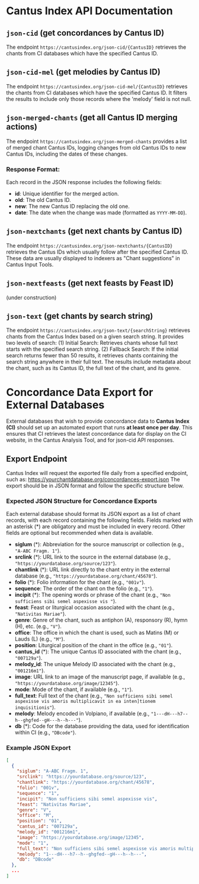 # Cantus Index API Documentation

## `json-cid` (get concordances by Cantus ID)
The endpoint `https://cantusindex.org/json-cid/{CantusID}` retrieves the chants from CI databases which have the specified Cantus ID.

## `json-cid-mel` (get melodies by Cantus ID)
The endpoint `https://cantusindex.org/json-cid-mel/{CantusID}` retrieves the chants from CI databases which have the specified Cantus ID. It filters the results to include only those records where the 'melody' field is not null.

## `json-merged-chants` (get all Cantus ID merging actions)
The endpoint `https://cantusindex.org/json-merged-chants` provides a list of merged chant Cantus IDs, logging changes from old Cantus IDs to new Cantus IDs, including the dates of these changes.

### Response Format:

Each record in the JSON response includes the following fields:
- **id**: Unique identifier for the merged action.
- **old**: The old Cantus ID.
- **new**: The new Cantus ID replacing the old one.
- **date**: The date when the change was made (formatted as `YYYY-MM-DD`).

## `json-nextchants` (get next chants by Cantus ID)
The endpoint `https://cantusindex.org/json-nextchants/{CantusID}` retrieves the Cantus IDs which usually follow after the specified Cantus ID. These data are usually displayed to indexers as "Chant suggestions" in Cantus Input Tools.  

## `json-nextfeasts` (get next feasts by Feast ID)
(under construction)  

## `json-text` (get chants by search string)
The endpoint `https://cantusindex.org/json-text/{searchString}`  retrieves chants from the Cantus Index based on a given search string.
It provides two levels of search: (1) Initial Search: Retrieves chants whose full text starts with the specified search string. (2) Fallback Search: If the initial search returns fewer than 50 results, it retrieves chants containing the search string anywhere in their full text. 
The results include metadata about the chant, such as its Cantus ID, the full text of the chant, and its genre.

# Concordance Data Export for External Databases

External databases that wish to provide concordance data to **Cantus Index (CI)** should set up an automated export that runs **at least once per day**. This ensures that CI retrieves the latest concordance data for display on the CI website, in the Cantus Analysis Tool, and for json-cid API responses.

## Export Endpoint

Cantus Index will request the exported file daily from a specified endpoint, such as:
   https://yourchantdatabase.org/concordances-export.json
The export should be in JSON format and follow the specific structure below.

### Expected JSON Structure for Concordance Exports

Each external database should format its JSON export as a list of chant records, with each record containing the following fields.
Fields marked with an asterisk (*) are obligatory and must be included in every record. Other fields are optional but recommended when data is available.

- **siglum** (*): Abbreviation for the source manuscript or collection (e.g., `"A-ABC Fragm. 1"`).
- **srclink** (*): URL link to the source in the external database (e.g., `"https://yourdatabase.org/source/123"`).
- **chantlink** (*): URL link directly to the chant entry in the external database (e.g., `"https://yourdatabase.org/chant/45678"`).
- **folio** (*): Folio information for the chant (e.g., `"001v"`).
- **sequence**: The order of the chant on the folio (e.g., `"1"`).
- **incipit** (*): The opening words or phrase of the chant (e.g., `"Non sufficiens sibi semel aspexisse vis "`).
- **feast**: Feast or liturgical occasion associated with the chant (e.g., `"Nativitas Mariae"`).
- **genre**: Genre of the chant, such as antiphon (A), responsory (R), hymn (H), etc. (e.g., `"V"`).
- **office**: The office in which the chant is used, such as Matins (M) or Lauds (L) (e.g., `"M"`).
- **position**: Liturgical position of the chant in the office (e.g., `"01"`).
- **cantus_id** (*): The unique Cantus ID associated with the chant (e.g., `"007129a"`).
- **melody_id**: The unique Melody ID associated with the chant (e.g., `"001216m1"`).
- **image**: URL link to an image of the manuscript page, if available (e.g., `"https://yourdatabase.org/image/12345"`).
- **mode**: Mode of the chant, if available (e.g., `"1"`).
- **full_text**: Full text of the chant (e.g., `"Non sufficiens sibi semel aspexisse vis amoris multiplicavit in ea inten]tionem inquisitionis"`).
- **melody**: Melody encoded in Volpiano, if available (e.g., `"1---dH---h7--h--ghgfed--gH---h--h---"`).
- **db** (*): Code for the database providing the data, used for identification within CI (e.g., `"DBcode"`).

### Example JSON Export

```json
[
  {
    "siglum": "A-ABC Fragm. 1",
    "srclink": "https://yourdatabase.org/source/123",
    "chantlink": "https://yourdatabase.org/chant/45678",
    "folio": "001v",
    "sequence": "1",
    "incipit": "Non sufficiens sibi semel aspexisse vis",
    "feast": "Nativitas Mariae",
    "genre": "V",
    "office": "M",
    "position": "01",
    "cantus_id": "007129a",
    "melody_id": "001216m1",
    "image": "https://yourdatabase.org/image/12345",
    "mode": "1",
    "full_text": "Non sufficiens sibi semel aspexisse vis amoris multiplicavit in ea inten]tionem inquisitionis",
    "melody": "1---dH---h7--h--ghgfed--gH---h--h---",
    "db": "DBcode"
  },
  ...
]

